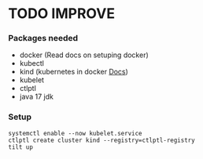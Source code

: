 # TODO IMPROVE

### Packages needed

- docker (Read docs on setuping docker)
- kubectl
- kind (kubernetes in docker [Docs](https://kind.sigs.k8s.io/))
- kubelet
- ctlptl
- java 17 jdk

### Setup

```console
systemctl enable --now kubelet.service
ctlptl create cluster kind --registry=ctlptl-registry
tilt up
```
